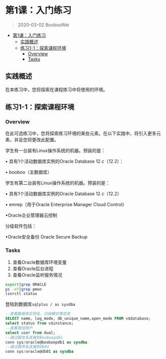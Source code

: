 # 第1课：入门练习

> 2020-03-02 BoobooWei

<!-- MDTOC maxdepth:6 firsth1:1 numbering:0 flatten:0 bullets:1 updateOnSave:1 -->

- [第1课：入门练习](#第1课：入门练习)   
   - [实践概述](#实践概述)   
   - [练习1-1：探索课程环境](#练习1-1：探索课程环境)   
      - [Overview](#overview)   
      - [Tasks](#tasks)   

<!-- /MDTOC -->

## 实践概述

在本练习中，您将探索在课程练习中将使用的环境。

## 练习1-1：探索课程环境

### Overview

在此可选练习中，您将探索练习环境的某些元素。在以下实践中，将引入更多元素，并且您将更改此配置。

学生有一台装有Linux操作系统的机器。预装的是：

• 具有1个活动数据库实例的Oracle Database 12 *c*（12.2）：

• booboo（主数据库）

学生有第二台装有Linux操作系统的机器。预装的是：

• 具有1个活动数据库实例的Oracle Database 12 *c*（12.2）

• emrep（用于Oracle Enterprise Manager Cloud Control）

•Oracle企业管理器云控制

分级软件包括：

•Oracle安全备份 Oracle Secure Backup

### Tasks

1. 查看Oracle数据库环境变量
2. 查看Oracle后台进程
3. 查看Oracle监听服务情况

```bash
export|grep ORACLE
ps -ef|grep pmon
lsnrctl status
```

登陆到数据库`sqlplus / as sysdba`

```sql
--查看数据库实例名，归档模式等信息
SELECT name, log_mode, db_unique_name,open_mode FROM v$database;
select status from v$instance;
--查看登陆用户
select user from dual;
--通过服务名连接到booboopdb1
conn sys/oracle@booboopdb1 as sysdba
--通过服务名连接到db01
conn sys/oracle@db01 as sysdba
```
